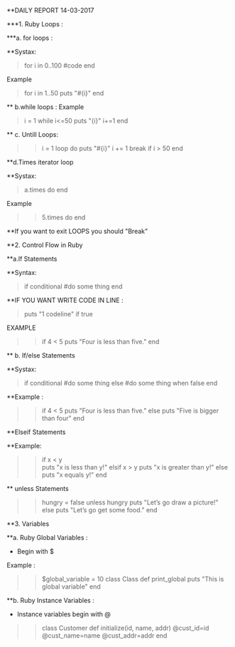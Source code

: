 **DAILY REPORT 14-03-2017

***1. Ruby Loops :

***a. for loops :

**Systax:

>for i in 0..100
		#code
	end
	
Example

>for i in 1..50
puts "#{i}"
end

 
** b.while loops :
Example

 >i = 1
  while  i<=50
  puts "{i}"
  i+=1
  end 
  
  
** c. Untill Loops:

>> i	=	1
loop	do
puts	"#{i}"
i += 1
break	if i > 50
end 

**d.Times iterator loop

**Systax:
>a.times do
end

Example 
>>5.times	do
end 

**If you want to exit LOOPS you should "Break"

**2. Control Flow in Ruby

**a.If Statements
 
 **Syntax:
>if conditional
#do some thing
end 
	
**IF YOU WANT WRITE CODE IN LINE :

>puts "1 codeline" if true

EXAMPLE
 >>if 4 < 5
puts	"Four	is	less	than	five."
end 

** b. If/else Statements

**Systax:

>if conditional
		#do some thing
	else
		#do some thing when false
	end

 **Example :
 
 >>if 4 <	5
puts	"Four	is	less	than	five."
else 
puts "Five is bigger than four"
end 

**Elseif Statements

**Example:

>> if x	< y		
puts	"x	is	less	than	y!"
elsif	x	>	y
puts	"x	is	greater	than	y!"
else
puts	"x	equals	y!"
end 

** unless Statements
>>hungry = false
unless	hungry
puts "Let’s go draw a picture!"
else
puts "Let’s go get some food."
end 

**3. Variables 

**a. Ruby Global Variables : 
- Begin with $

Example :

>>$global_variable = 10
class	Class
def print_global
puts "This is global variable"
end 
		
**b. Ruby Instance Variables :
- Instance	variables	begin	with	@

>>class	Customer
	def	initialize(id,	name,	addr)
	@cust_id=id
	@cust_name=name
	@cust_addr=addr
	end
	
			
  
